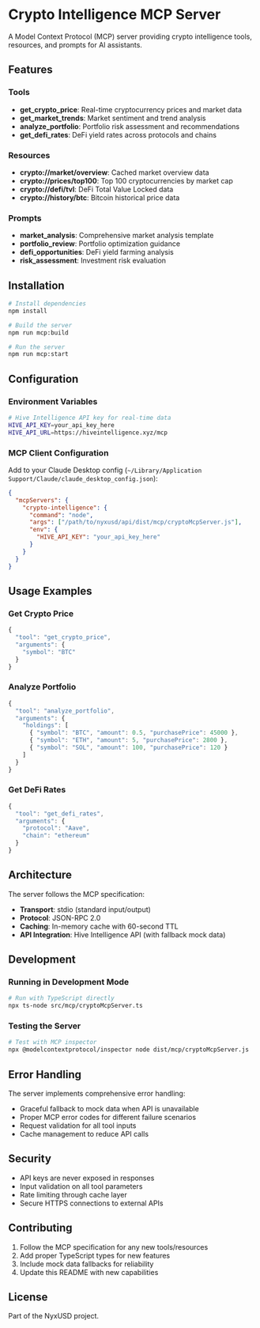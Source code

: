 # Crypto Intelligence MCP Server

A Model Context Protocol (MCP) server providing crypto intelligence tools, resources, and prompts for AI assistants.

## Features

### Tools
- **get_crypto_price**: Real-time cryptocurrency prices and market data
- **get_market_trends**: Market sentiment and trend analysis
- **analyze_portfolio**: Portfolio risk assessment and recommendations
- **get_defi_rates**: DeFi yield rates across protocols and chains

### Resources
- **crypto://market/overview**: Cached market overview data
- **crypto://prices/top100**: Top 100 cryptocurrencies by market cap
- **crypto://defi/tvl**: DeFi Total Value Locked data
- **crypto://history/btc**: Bitcoin historical price data

### Prompts
- **market_analysis**: Comprehensive market analysis template
- **portfolio_review**: Portfolio optimization guidance
- **defi_opportunities**: DeFi yield farming analysis
- **risk_assessment**: Investment risk evaluation

## Installation

```bash
# Install dependencies
npm install

# Build the server
npm run mcp:build

# Run the server
npm run mcp:start
```

## Configuration

### Environment Variables
```bash
# Hive Intelligence API key for real-time data
HIVE_API_KEY=your_api_key_here
HIVE_API_URL=https://hiveintelligence.xyz/mcp
```

### MCP Client Configuration

Add to your Claude Desktop config (`~/Library/Application Support/Claude/claude_desktop_config.json`):

```json
{
  "mcpServers": {
    "crypto-intelligence": {
      "command": "node",
      "args": ["/path/to/nyxusd/api/dist/mcp/cryptoMcpServer.js"],
      "env": {
        "HIVE_API_KEY": "your_api_key_here"
      }
    }
  }
}
```

## Usage Examples

### Get Crypto Price
```javascript
{
  "tool": "get_crypto_price",
  "arguments": {
    "symbol": "BTC"
  }
}
```

### Analyze Portfolio
```javascript
{
  "tool": "analyze_portfolio",
  "arguments": {
    "holdings": [
      { "symbol": "BTC", "amount": 0.5, "purchasePrice": 45000 },
      { "symbol": "ETH", "amount": 5, "purchasePrice": 2800 },
      { "symbol": "SOL", "amount": 100, "purchasePrice": 120 }
    ]
  }
}
```

### Get DeFi Rates
```javascript
{
  "tool": "get_defi_rates",
  "arguments": {
    "protocol": "Aave",
    "chain": "ethereum"
  }
}
```

## Architecture

The server follows the MCP specification:
- **Transport**: stdio (standard input/output)
- **Protocol**: JSON-RPC 2.0
- **Caching**: In-memory cache with 60-second TTL
- **API Integration**: Hive Intelligence API (with fallback mock data)

## Development

### Running in Development Mode
```bash
# Run with TypeScript directly
npx ts-node src/mcp/cryptoMcpServer.ts
```

### Testing the Server
```bash
# Test with MCP inspector
npx @modelcontextprotocol/inspector node dist/mcp/cryptoMcpServer.js
```

## Error Handling

The server implements comprehensive error handling:
- Graceful fallback to mock data when API is unavailable
- Proper MCP error codes for different failure scenarios
- Request validation for all tool inputs
- Cache management to reduce API calls

## Security

- API keys are never exposed in responses
- Input validation on all tool parameters
- Rate limiting through cache layer
- Secure HTTPS connections to external APIs

## Contributing

1. Follow the MCP specification for any new tools/resources
2. Add proper TypeScript types for new features
3. Include mock data fallbacks for reliability
4. Update this README with new capabilities

## License

Part of the NyxUSD project.